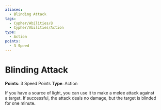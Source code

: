 ```yaml
---
aliases:
  - Blinding Attack
tags:
  - Cypher/Abilities/B
  - Cypher/Abilities/Action
type:
  - Action
points:
  - 3 Speed
---
```


# Blinding Attack

**Points**: 3 Speed Points
**Type**: Action

If you have a source of light, you can use it to make a melee attack against a target. If successful, the attack deals no damage, but the target is blinded for one minute.
